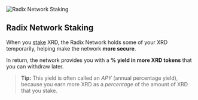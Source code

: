 ![Radix Network Staking](/quests-images/key/8-KeyImage_RadixNetworkStaking.webp)

## Radix Network Staking

When you [stake](?glossaryAnchor=networkstaking) XRD, the Radix Network holds some of your XRD temporarily, helping make the network **more secure**.

In return, the network provides you with a **% yield in more XRD tokens** that you can withdraw later.

> **Tip:** This yield is often called an _APY_ (annual percentage yield), because you earn more XRD as a _percentage_ of the amount of XRD that you stake.
